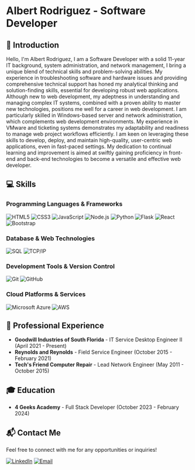 # Albert Rodriguez - Software Developer

## 👋 Introduction
Hello, I'm Albert Rodriguez, I am a Software Developer with a solid 11-year IT background, system administration, and network management, I bring a unique blend of technical skills and problem-solving abilities. My experience in troubleshooting software and hardware issues and providing comprehensive technical support has honed my analytical thinking and solution-finding skills, essential for developing robust web applications. Although new to web development, my adeptness in understanding and managing complex IT systems, combined with a proven ability to master new technologies, positions me well for a career in web development. I am particularly skilled in Windows-based server and network administration, which complements web development environments. My experience in VMware and ticketing systems demonstrates my adaptability and readiness to manage web project workflows efficiently. I am keen on leveraging these skills to develop, deploy, and maintain high-quality, user-centric web applications, even in fast-paced settings. My dedication to continual learning and improvement is aimed at swiftly gaining proficiency in front-end and back-end technologies to become a versatile and effective web developer.

## 💻 Skills

### Programming Languages & Frameworks
![HTML5](https://img.shields.io/badge/-HTML5-E34F26?style=flat&logo=html5&logoColor=white)
![CSS3](https://img.shields.io/badge/-CSS3-1572B6?style=flat&logo=css3)
![JavaScript](https://img.shields.io/badge/-JavaScript-F7DF1E?style=flat&logo=javascript&logoColor=black)
![Node.js](https://img.shields.io/badge/-Node.js-339933?style=flat&logo=nodedotjs&logoColor=white)
![Python](https://img.shields.io/badge/-Python-3776AB?style=flat&logo=python&logoColor=white)
![Flask](https://img.shields.io/badge/-Flask-000000?style=flat&logo=flask)
![React](https://img.shields.io/badge/-React-61DAFB?style=flat&logo=react&logoColor=black)
![Bootstrap](https://img.shields.io/badge/-Bootstrap-7952B3?style=flat&logo=bootstrap&logoColor=white)

### Database & Web Technologies
![SQL](https://img.shields.io/badge/-SQL-4479A1?style=flat&logo=mysql&logoColor=white)
![TCP/IP](https://img.shields.io/badge/-TCPIP-FF6600?style=flat&logo=cisco&logoColor=white)

### Development Tools & Version Control
![Git](https://img.shields.io/badge/-Git-F05032?style=flat&logo=git&logoColor=white)
![GitHub](https://img.shields.io/badge/-GitHub-181717?style=flat&logo=github)

### Cloud Platforms & Services
![Microsoft Azure](https://img.shields.io/badge/-Microsoft%20Azure-0089D6?style=flat&logo=microsoftazure&logoColor=white)
![AWS](https://img.shields.io/badge/-Amazon%20AWS-232F3E?style=flat&logo=amazonaws&logoColor=white)

## 👔 Professional Experience
- **Goodwill Industries of South Florida** - IT Service Desktop Engineer II (April 2021 - Present)
- **Reynolds and Reynolds** - Field Service Engineer (October 2015 - February 2021)
- **Tech's Friend Computer Repair** - Lead Network Engineer (May 2011 - October 2015)

## 🎓 Education
- **4 Geeks Academy** - Full Stack Developer (October 2023 - February 2024)

## 📬 Contact Me

Feel free to connect with me for any opportunities or inquiries!

[![LinkedIn](https://img.shields.io/badge/-LinkedIn-0077B5?style=flat&logo=linkedin&logoColor=white)](https://www.linkedin.com/in/alberto-rodriguez-iii/)
[![Email](https://img.shields.io/badge/-Email-D14836?style=flat&logo=gmail&logoColor=white)](mailto:albert.rodriguez.it@gmail.com)


